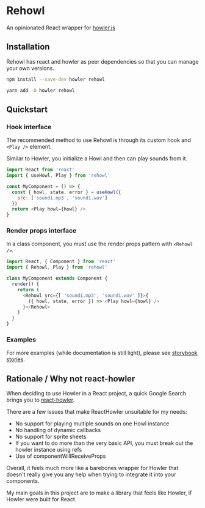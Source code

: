 # Rehowl

An opinionated React wrapper for [howler.js](https://howlerjs.com/)

## Installation

Rehowl has react and howler as peer dependencies so that you can manage your own versions.

```sh
npm install --save-dev howler rehowl
```

```sh
yarn add -D howler rehowl
```

## Quickstart

### Hook interface

The recommended method to use Rehowl is through its custom hook and `<Play />` element.

Similar to Howler, you initialize a Howl and then can play sounds from it.

```js
import React from 'react'
import { useHowl, Play } from 'rehowl'

const MyComponent = () => {
  const { howl, state, error } = useHowl({
    src: ['sound1.mp3', 'sound1.wav']
  })
  return <Play howl={howl} />
}
```


### Render props interface

In a class component, you must use the render props pattern with `<Rehowl />`.

```js
import React, { Component } from 'react'
import { Rehowl, Play } from 'rehowl'

class MyComponent extends Component {
  render() {
    return (
      <Rehowl src={[ 'sound1.mp3', 'sound1.wav' ]}>{
        ({ howl, state, error }) => <Play howl={howl} />
      }</Rehowl>
    )
  }
}
```

### Examples

For more examples (while documentation is still light), please see [storybook stories](./stories).

## Rationale / Why not react-howler

When deciding to use Howler in a React project, a quick Google Search brings you to [react-howler](https://khoanguyen.me/react-howler/).

There are a few issues that make ReactHowler unsuitable for my needs:

- No support for playing multiple sounds on one Howl instance
- No handling of dynamic callbacks
- No support for sprite sheets
- If you want to do more than the very basic API, you must break out the howler instance using refs
- Use of componentWillReceiveProps

Overall, it feels much more like a barebones wrapper for Howler that doesn't really give you any help when trying to integrate it into your components.

My main goals in this project are to make a library that feels like Howler, if Howler were built for React.


